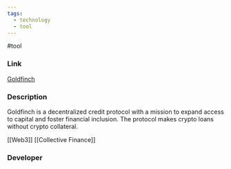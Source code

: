 ```yaml
---
tags:
  - technology
  - tool
---
```

#tool

### Link

[Goldfinch](https://docs.goldfinch.finance/goldfinch)

### Description

Goldfinch is a decentralized credit protocol with a mission to expand access to capital and foster financial inclusion. The protocol makes crypto loans without crypto collateral.

[[Web3]]
[[Collective Finance]]

### Developer